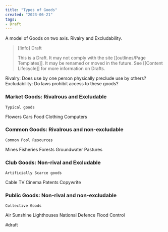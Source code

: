 ```yaml
---
title: "Types of Goods"
created: "2023-06-21"
tags:
- Draft
---
```


A model of Goods on two axis.  Rivalry and Excludability.

> [!info] Draft
>
> This is a Draft. It may not comply with the site [[outlines/Page Templates]]. It may be renamed or moved in the future. See [[Content Lifecycle]] for more information on Drafts.


Rivalry: Does use by one person physically preclude use by others?
Excludability: Do laws prohibit access to these goods?

### Market Goods: Rivalrous and Excludable
	Typical goods
Flowers
Cars
Food
Clothing
Computers

### Common Goods: Rivalrous and non-excludable
	Common Pool Resources
Mines
Fisheries
Forests
Groundwater
Pastures

### Club Goods: Non-rival and Excludable
	Artificially Scarce goods
Cable TV
Cinema
Patents
Copywrite

### Public Goods: Non-rival and non-excludable
	Collective Goods
Air
Sunshine
Lighthouses
National Defence
Flood Control



#draft
